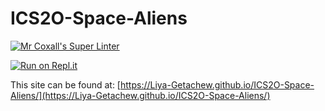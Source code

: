 # ICS2O-Space-Aliens
[![Mr Coxall's Super Linter](https://github.com/Liya-Getachew/ICS2O-Space-Aliens/workflows/Mr%20Coxall's%20Super%20Linter/badge.svg)](https://github.com/Liya-Getachew/ICS2O-Space-Aliens/actions)

[![Run on Repl.it](https://repl.it/badge/github/Liya-Getachew/ICS2O-Space-Aliens)](https://repl.it/github/Liya-Getachew/ICS2O-Space-Aliens)

This site can be found at: [https://Liya-Getachew.github.io/ICS2O-Space-Aliens/](https://Liya-Getachew.github.io/ICS2O-Space-Aliens/)